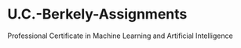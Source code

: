 # U.C.-Berkely-Assignments
Professional Certificate in Machine Learning and Artificial Intelligence
